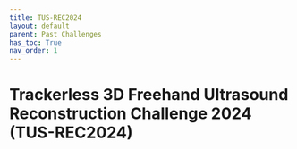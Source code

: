 ```yaml
---
title: TUS-REC2024
layout: default
parent: Past Challenges
has_toc: True
nav_order: 1
---
```


# Trackerless 3D Freehand Ultrasound Reconstruction Challenge 2024 (TUS-REC2024)

